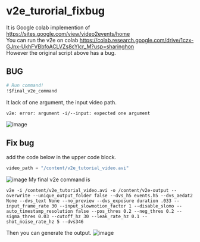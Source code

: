 # v2e_turorial_fixbug
It is Google colab implemention of https://sites.google.com/view/video2events/home<br> 
You can run the v2e on colab https://colab.research.google.com/drive/1czx-GJnx-UkhFVBbfoACLVZs8cYlcr_M?usp=sharinghon<br>
However the original script above has a bug.<br>
## BUG
```python
# Run command!
!$final_v2e_command
```
It lack of one argument, the input video path.
```
v2e: error: argument -i/--input: expected one argument
```
![image](https://user-images.githubusercontent.com/25505428/196329314-ff9d3910-991e-4028-ad88-3949bbcc0ebf.png)

## Fix bug
add the code below in the upper code block.
```python
video_path = "/content/v2e_tutorial_video.avi"
```
![image](https://user-images.githubusercontent.com/25505428/196329905-764d8514-b18e-4c0b-8c69-5af800fd5061.png)
My final v2e command is
```
v2e -i /content/v2e_tutorial_video.avi -o /content/v2e-output --overwrite --unique_output_folder false --dvs_h5 events.h5 --dvs_aedat2 None --dvs_text None --no_preview --dvs_exposure duration .033 --input_frame_rate 30 --input_slowmotion_factor 1 --disable_slomo --auto_timestamp_resolution false --pos_thres 0.2 --neg_thres 0.2 --sigma_thres 0.03 --cutoff_hz 30 --leak_rate_hz 0.1 --shot_noise_rate_hz 5 --dvs346
```
Then you can generate the output.
![image](https://user-images.githubusercontent.com/25505428/196331424-4f1c88e5-3222-4c0c-8dc6-eb2aab7a14b0.png)
